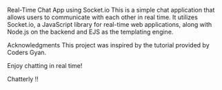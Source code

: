 Real-Time Chat App using Socket.io
This is a simple chat application that allows users to communicate with each other in real time. It utilizes Socket.io, a JavaScript library for real-time web applications, along with Node.js on the backend and EJS as the templating engine.


Acknowledgments
This project was inspired by the tutorial provided by Coders Gyan.

Enjoy chatting in real time!

Chatterly !!
